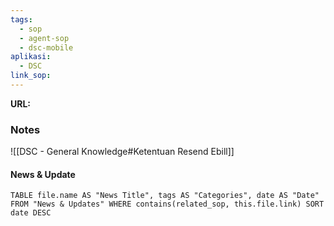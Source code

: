 ```yaml
---
tags:
  - sop
  - agent-sop
  - dsc-mobile
aplikasi:
  - DSC
link_sop:
---
```

**URL:**

### Notes

![[DSC - General Knowledge#Ketentuan Resend Ebill]]


#### News & Update
```dataview
TABLE file.name AS "News Title", tags AS "Categories", date AS "Date" FROM "News & Updates" WHERE contains(related_sop, this.file.link) SORT date DESC
```

